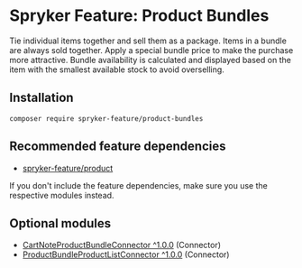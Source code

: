# Spryker Feature: Product Bundles

Tie individual items together and sell them as a package. Items in a bundle are always sold together. Apply a special bundle price to make the purchase more attractive. Bundle availability is calculated and displayed based on the item with the smallest available stock to avoid overselling.

## Installation

```
composer require spryker-feature/product-bundles
```

## Recommended feature dependencies
- [spryker-feature/product](https://github.com/spryker-feature/product)

If you don't include the feature dependencies, make sure you use the respective modules instead.

## Optional modules
- [CartNoteProductBundleConnector ^1.0.0](https://github.com/spryker/cart-note-product-bundle-connector) (Connector)
- [ProductBundleProductListConnector ^1.0.0](https://github.com/spryker/product-bundle-product-list-connector) (Connector)
